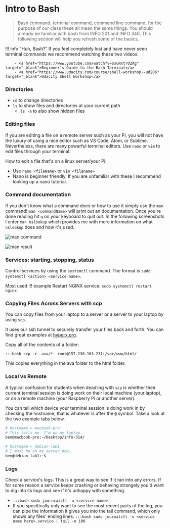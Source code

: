 #  Intro to Bash

> Bash command, terminal command, command line command, for the purpose of our class these all mean the same things. You should already be familiar with bash from INFO 201 and INFO 340. This following section will help you refresh some of the basics.

!!! info "Huh, Bash?"
        If you feel completely lost and have never seen terminal commands we recommend watching these two videos:

        - <a href="https://www.youtube.com/watch?v=oxuRxtrO2Ag" target="_blank">Beginner's Guide to the Bash Terminal</a>
        - <a href="https://www.udacity.com/course/shell-workshop--ud206" target="_blank">Udacity Shell Workshop</a>

### Directories

* `cd` to change directories
* `ls` to show files and directories at your current path
  * `ls -a` to also show hidden files

### Editing files 

If you are editing a file on a remote server such as your Pi, you will not have the luxury of using a nice editor such as VS Code, Atom, or Sublime. Nevertheless, there are many powerful terminal editors.
Use `nano` or `vim` to edit files through your terminal.

How to edit a file that's on a linux server/your Pi:

- Use `nano <fileName>` or `vim <filename>`
- Nano is beginner friendly. 
If you are unfamiliar with these I recommend looking up a nano tutorial.

### Command documentation

If you don't know what a command does or how to use it simply use the `man` command! 
`man <commandName>` will print out an documentation. Once you're done reading hit `q` on your keyboard to quit out.  In the following screenshots I enter `man nslookup` which provides me with more information on what `nslookup` does and how it's used.

![man command](img/welcome/man1.png)

![man result](img/welcome/man2.png)

### Services: starting, stopping, status

Control services by using the `systemctl` command. The format is `sudo systemctl <action> <service name>`.

Most used 
!!! example
        Restart NGINX service: `sudo systemctl restart nginx`

### Copying Files Across Servers with *scp*

You can copy files from your laptop to a server or a server to your laptop by using `scp`. 

It uses our ssh tunnel to securely transfer your files back and forth. You can find great examples at [hyperx.org](http://www.hypexr.org/linux_scp_help.php).

Copy all of the contents of a folder:

 `:::bash scp -r  ava/*  root@157.230.163.231:/var/www/html/`

 This copies everything in the ava folder to the html folder.

### Local vs Remote

A typical confusion for students when deadling with `scp` is whether their current terminal session is doing work on their local machine (your laptop), or on a remote machine (your Raspberry Pi or another server).

You can tell which device your terminal session is doing work in by checking the hostname, that is whatever is after the `@` symbol. Take a look at the two example tabs below.

``` bash tab="Local"
# hostname = macbook-pro
# This tells me  I'm on my laptop.
ben@macbook-pro:~/Desktop/info-314/
```

``` bash tab="Remote"
# hostname = debian-lab1
# I must be on my server now.
ben@debian-lab1:~$
```

### Logs

Check a service's logs. This is a great way to see if it ran into any errors. If for some reason a service keeps crashing or behaving strangely you'd want to dig into its logs and see if it's unhappy with something.

* `:::bash sudo journcalctl -u <service name>`
* If you specifically only want to see the most recent parts of the log, you can pipe the information it gives you into the tail command, which only shows any files' ending lines. `:::bash sudo journalctl -u <service name here>.service | tail -n 100`
